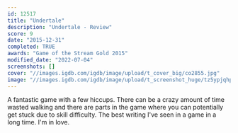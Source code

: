 ```yaml
---
id: 12517
title: "Undertale"
description: "Undertale - Review"
score: 9
date: "2015-12-31"
completed: TRUE
awards: "Game of the Stream Gold 2015"
modified_date: "2022-07-04"
screenshots: []
cover: "//images.igdb.com/igdb/image/upload/t_cover_big/co2855.jpg"
image: "//images.igdb.com/igdb/image/upload/t_screenshot_huge/tz5ypjqhppmtypognq7o.jpg"
---
```

A fantastic game with a few hiccups. There can be a crazy amount of time wasted walking and there are parts in the game where you can potentially get stuck due to skill difficulty. The best writing I've seen in a game in a long time. I'm in love.